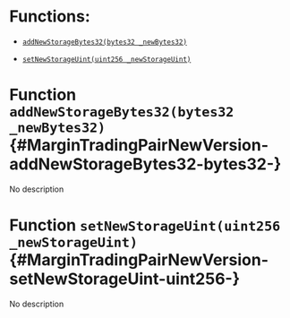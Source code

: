 # Functions:

- [`addNewStorageBytes32(bytes32 _newBytes32)`](#MarginTradingPairNewVersion-addNewStorageBytes32-bytes32-)

- [`setNewStorageUint(uint256 _newStorageUint)`](#MarginTradingPairNewVersion-setNewStorageUint-uint256-)

# Function `addNewStorageBytes32(bytes32 _newBytes32)` {#MarginTradingPairNewVersion-addNewStorageBytes32-bytes32-}

No description

# Function `setNewStorageUint(uint256 _newStorageUint)` {#MarginTradingPairNewVersion-setNewStorageUint-uint256-}

No description
